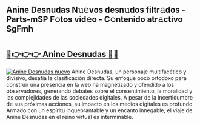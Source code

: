 ## Anine Desnudas N𝚞𝚎vos desn𝚞dos filtr𝚊dos - Parts-mSP F𝚘tos vid𝚎o - C𝚘ntenido atr𝚊ctivo SgFmh

# <h2><a href="http://mb3ek4.tromn.icu/?c=Anine+Desnudas">🔗👉👉👉 Anine Desnudas 🔗🔗</a></h2>

[![Anine Desnudas nuevo](https://i.imgur.com/pEAQMta.gif)](http://mb3ek4.tromn.icu/?c=Anine+Desnudas)
Anine Desnudas, un personaje multifacético y divisivo, desafía la clasificación directa. Su enfoque poco ortodoxo para construir una presencia en la web ha magnetizado y ofendido a los observadores, generando debates sobre el consentimiento, la moralidad y las complejidades de las sociedades digitales. A pesar de la incertidumbre de sus próximas acciones, su impacto en los medios digitales es profundo. Armado con un espíritu inquebrantable y un encanto innegable, el viaje de Anine Desnudas en el reino virtual es interminable.
